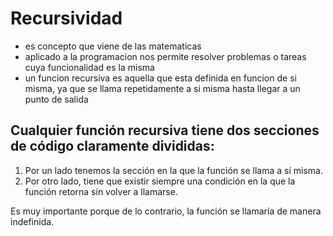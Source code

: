 # Recursividad 

- es concepto que viene de las matematicas 
- aplicado a la programacion nos permite resolver problemas o tareas cuya funcionalidad es la misma
- un funcion recursiva es aquella que esta definida en funcion de si misma, ya que se llama repetidamente a si misma hasta llegar a un punto de salida 

## Cualquier función recursiva tiene dos secciones de código claramente divididas:

1. Por un lado tenemos la sección en la que la función se llama a sí misma.
2. Por otro lado, tiene que existir siempre una condición en la que la función retorna sin volver a llamarse. 

Es muy importante porque de lo contrario, la función se llamaría de manera indefinida.